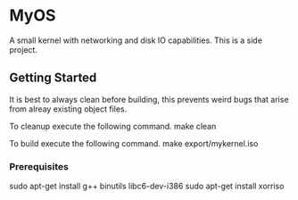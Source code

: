 # MyOS

A small kernel with networking and disk IO capabilities. This is a side project.

## Getting Started

It is best to always clean before building, this prevents weird bugs that arise from alreay existing object files.

To cleanup execute the following command.
  make clean

To build execute the following command.
  make export/mykernel.iso

### Prerequisites

sudo apt-get install g++ binutils libc6-dev-i386
sudo apt-get install xorriso
